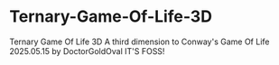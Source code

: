 # Ternary-Game-Of-Life-3D
Ternary Game Of Life 3D A third dimension to Conway's Game Of Life 2025.05.15 by DoctorGoldOval IT'S FOSS!
